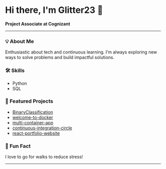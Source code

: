 # Hi there, I'm Glitter23 👋

**Project Associate at Cognizant**

---

### 💡 About Me
Enthusiastic about tech and continuous learning. I’m always exploring new ways to solve problems and build impactful solutions.

### 🛠️ Skills
- Python
- SQL

### 🚀 Featured Projects
- [BinaryClassification](https://github.com/Glitter23/BinaryClassification)
- [welcome-to-docker](https://github.com/Glitter23/welcome-to-docker)
- [multi-container-app](https://github.com/Glitter23/multi-container-app)
- [continuous-integration-circle](https://github.com/Glitter23/continuous-integration-circle)
- [react-portfolio-website](https://github.com/Glitter23/react-portfolio-website)

### 🌱 Fun Fact
I love to go for walks to reduce stress!

---

<!--
Feel free to connect or check out my repos. Let's keep learning together!
-->
